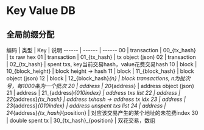 # Key Value DB

## 全局前缀分配

编码 | 类型 | Key | 说明 
------ | ------ | ------
00 | transaction | 00_{tx_hash} | tx raw hex
01 | transaction | 01_{tx_hash} | tx object (json)
02 | transaction | 02_{tx_hash} | spent txs, key当前交易hash，value花费交易hash
10 | block | 10_{block_height} | block height -> hash
11 | block | 11_{block_hash} | block object (json)
12 | block | 12_{block_hash}_{n} | block transactions, n为批次号，每1000条为一个批次
20 | address | 20_{address} | address object (json) 
21 | address | 21_{address}_{010index} | address txs list
22 | address | 22_{address}_{tx_hash} | address txhash -> address tx idx
23 | address | 23_{address}_{010index} | address unspent txs list
24 | address | 24_{address}_{tx_hash}_{position} | 对应该交易产生的某个地址的未花费index
30 | double spent tx | 30_{tx_hash}_{position} | 双花交易，数组

